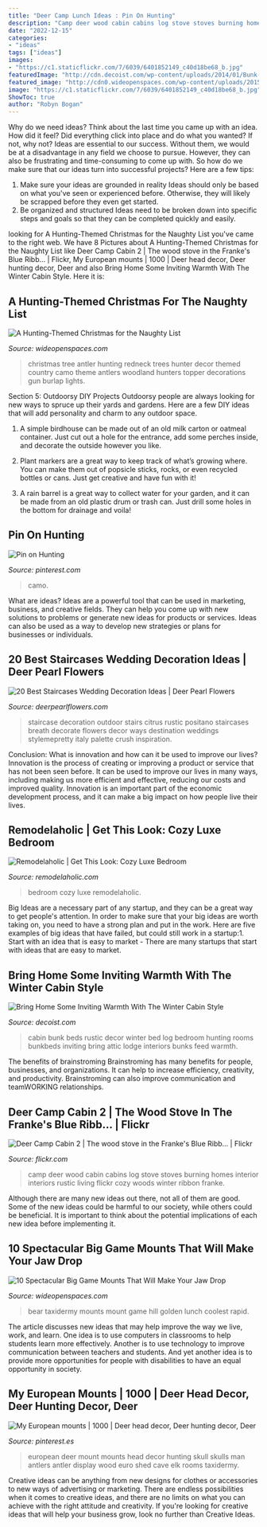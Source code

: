 ```yaml
---
title: "Deer Camp Lunch Ideas : Pin On Hunting"
description: "Camp deer wood cabin cabins log stove stoves burning homes interior interiors rustic living flickr cozy woods winter ribbon franke"
date: "2022-12-15"
categories:
- "ideas"
tags: ["ideas"]
images:
- "https://c1.staticflickr.com/7/6039/6401852149_c40d18be68_b.jpg"
featuredImage: "http://cdn.decoist.com/wp-content/uploads/2014/01/Bunk-beds-with-a-rustic-cabin-style.jpg"
featured_image: "http://cdn0.wideopenspaces.com/wp-content/uploads/2015/11/Bear.jpg"
image: "https://c1.staticflickr.com/7/6039/6401852149_c40d18be68_b.jpg"
ShowToc: true
author: "Robyn Bogan"
---
```



Why do we need ideas?
Think about the last time you came up with an idea. How did it feel? Did everything click into place and do what you wanted? If not, why not?
Ideas are essential to our success. Without them, we would be at a disadvantage in any field we choose to pursue. However, they can also be frustrating and time-consuming to come up with. So how do we make sure that our ideas turn into successful projects? Here are a few tips: 

1) Make sure your ideas are grounded in reality 
Ideas should only be based on what you've seen or experienced before. Otherwise, they will likely be scrapped before they even get started. 
2) Be organized and structured 
Ideas need to be broken down into specific steps and goals so that they can be completed quickly and easily.

	

		
looking for A Hunting-Themed Christmas for the Naughty List you've came to the right web. We have 8 Pictures about A Hunting-Themed Christmas for the Naughty List like Deer Camp Cabin 2 | The wood stove in the Franke&#039;s Blue Ribb… | Flickr, My European mounts | 1000 | Deer head decor, Deer hunting decor, Deer and also Bring Home Some Inviting Warmth With The Winter Cabin Style. Here it is:
		
    
## A Hunting-Themed Christmas For The Naughty List

<img loading=lazy src="http://cdn0.wideopenspaces.com/wp-content/uploads/2015/12/christmas-antler-tree.jpg" onerror="this.onerror=null;this.src='https://tse3.mm.bing.net/th?id=OIP.M1m8jqd6mhZfjiKMQ-AgtAHaLK&amp;pid=15.1';" alt="A Hunting-Themed Christmas for the Naughty List">

_Source: wideopenspaces.com_

>christmas tree antler hunting redneck trees hunter decor themed country camo theme antlers woodland hunters topper decorations gun burlap lights. 

	

Section 5: Outdoorsy DIY Projects
Outdoorsy people are always looking for new ways to spruce up their yards and gardens. Here are a few DIY ideas that will add personality and charm to any outdoor space.
1. A simple birdhouse can be made out of an old milk carton or oatmeal container. Just cut out a hole for the entrance, add some perches inside, and decorate the outside however you like.

2. Plant markers are a great way to keep track of what’s growing where. You can make them out of popsicle sticks, rocks, or even recycled bottles or cans. Just get creative and have fun with it!

3. A rain barrel is a great way to collect water for your garden, and it can be made from an old plastic drum or trash can. Just drill some holes in the bottom for drainage and voila!

    
## Pin On Hunting

<img loading=lazy src="https://i.pinimg.com/736x/40/c1/43/40c143f01ce38b9c5ef3e90452162e97.jpg" onerror="this.onerror=null;this.src='https://tse4.mm.bing.net/th?id=OIP.H0DVElB6kP2vs_vTwuXwpwHaJ3&amp;pid=15.1';" alt="Pin on Hunting">

_Source: pinterest.com_

>camo. 

	

What are ideas?
Ideas are a powerful tool that can be used in marketing, business, and creative fields. They can help you come up with new solutions to problems or generate new ideas for products or services. Ideas can also be used as a way to develop new strategies or plans for businesses or individuals.

    
## 20 Best Staircases Wedding Decoration Ideas | Deer Pearl Flowers

<img loading=lazy src="https://www.deerpearlflowers.com/wp-content/uploads/2015/07/rustic-outdoor-wedding-staircase-with-babys-breath.jpg" onerror="this.onerror=null;this.src='https://tse2.mm.bing.net/th?id=OIP.RW_Q6OwRW3uow39Fj_i3cAHaLD&amp;pid=15.1';" alt="20 Best Staircases Wedding Decoration Ideas | Deer Pearl Flowers">

_Source: deerpearlflowers.com_

>staircase decoration outdoor stairs citrus rustic positano staircases breath decorate flowers decor ways destination weddings stylemepretty italy palette crush inspiration. 

	

Conclusion: What is innovation and how can it be used to improve our lives?
Innovation is the process of creating or improving a product or service that has not been seen before. It can be used to improve our lives in many ways, including making us more efficient and effective, reducing our costs and improved quality. Innovation is an important part of the economic development process, and it can make a big impact on how people live their lives.

    
## Remodelaholic | Get This Look: Cozy Luxe Bedroom

<img loading=lazy src="https://www.remodelaholic.com/wp-content/uploads/2018/01/UVPH17-House-9-Millhaven-Homes-306-e1516202075162.jpg" onerror="this.onerror=null;this.src='https://tse2.mm.bing.net/th?id=OIP.IKmhtzUwkyRZKCJ0j0ApGAHaJ4&amp;pid=15.1';" alt="Remodelaholic | Get This Look: Cozy Luxe Bedroom">

_Source: remodelaholic.com_

>bedroom cozy luxe remodelaholic. 

	

Big Ideas are a necessary part of any startup, and they can be a great way to get people's attention. In order to make sure that your big ideas are worth taking on, you need to have a strong plan and put in the work. Here are five examples of big ideas that have failed, but could still work in a startup:1. Start with an idea that is easy to market - There are many startups that start with ideas that are easy to market.

    
## Bring Home Some Inviting Warmth With The Winter Cabin Style

<img loading=lazy src="http://cdn.decoist.com/wp-content/uploads/2014/01/Bunk-beds-with-a-rustic-cabin-style.jpg" onerror="this.onerror=null;this.src='https://tse3.mm.bing.net/th?id=OIP.7cimEkxS8s6h_OA0XUjRvwHaHb&amp;pid=15.1';" alt="Bring Home Some Inviting Warmth With The Winter Cabin Style">

_Source: decoist.com_

>cabin bunk beds rustic decor winter bed log bedroom hunting rooms bunkbeds inviting bring attic lodge interiors bunks feed warmth. 

	

The benefits of brainstroming
Brainstroming has many benefits for people, businesses, and organizations. It can help to increase efficiency, creativity, and productivity. Brainstroming can also improve communication and teamWORKING relationships.

    
## Deer Camp Cabin 2 | The Wood Stove In The Franke&#039;s Blue Ribb… | Flickr

<img loading=lazy src="https://c1.staticflickr.com/7/6039/6401852149_c40d18be68_b.jpg" onerror="this.onerror=null;this.src='https://tse3.mm.bing.net/th?id=OIP.z1k6W8FPUTKhhAIh5ept6gHaLG&amp;pid=15.1';" alt="Deer Camp Cabin 2 | The wood stove in the Franke&#039;s Blue Ribb… | Flickr">

_Source: flickr.com_

>camp deer wood cabin cabins log stove stoves burning homes interior interiors rustic living flickr cozy woods winter ribbon franke. 

	

Although there are many new ideas out there, not all of them are good. Some of the new ideas could be harmful to our society, while others could be beneficial. It is important to think about the potential implications of each new idea before implementing it.

    
## 10 Spectacular Big Game Mounts That Will Make Your Jaw Drop

<img loading=lazy src="http://cdn0.wideopenspaces.com/wp-content/uploads/2015/11/Bear.jpg" onerror="this.onerror=null;this.src='https://tse1.mm.bing.net/th?id=OIP.yVScHByXtWttTFDlskQq8AHaE8&amp;pid=15.1';" alt="10 Spectacular Big Game Mounts That Will Make Your Jaw Drop">

_Source: wideopenspaces.com_

>bear taxidermy mounts mount game hill golden lunch coolest rapid. 

	

The article discusses new ideas that may help improve the way we live, work, and learn. One idea is to use computers in classrooms to help students learn more effectively. Another is to use technology to improve communication between teachers and students. And yet another idea is to provide more opportunities for people with disabilities to have an equal opportunity in society.

    
## My European Mounts | 1000 | Deer Head Decor, Deer Hunting Decor, Deer

<img loading=lazy src="https://i.pinimg.com/736x/ec/4d/4a/ec4d4ad4b44248d66add5c3189e564ce.jpg" onerror="this.onerror=null;this.src='https://tse3.mm.bing.net/th?id=OIP.6CN6nCPw-tuCHrvrbFyjmAHaJ3&amp;pid=15.1';" alt="My European mounts | 1000 | Deer head decor, Deer hunting decor, Deer">

_Source: pinterest.es_

>european deer mount mounts head decor hunting skull skulls man antlers antler display wood euro shed cave elk rooms taxidermy. 

	

Creative ideas can be anything from new designs for clothes or accessories to new ways of advertising or marketing. There are endless possibilities when it comes to creative ideas, and there are no limits on what you can achieve with the right attitude and creativity. If you're looking for creative ideas that will help your business grow, look no further than Creative Ideas.

